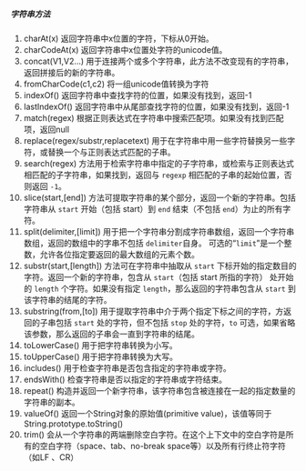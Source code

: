 ##### 字符串方法

1. charAt(x) 返回字符串中x位置的字符，下标从0开始。
2. charCodeAt(x) 返回字符串中x位置处字符的unicode值。
3. concat(V1,V2...) 用于连接两个或多个字符串，此方法不改变现有的字符串，返回拼接后的新的字符串。
4. fromCharCode(c1,c2) 将一组unicode值转换为字符
5. indexOf() 返回字符串中查找字符的位置，如果没有找到，返回-1
6. lastIndexOf() 返回字符串中从尾部查找字符的位置，如果没有找到，返回-1
7. match(regex) 根据正则表达式在字符串中搜索匹配项。如果没有找到匹配项，返回null
8. replace(regex/substr,replacetext) 用于在字符串中用一些字符替换另一些字符，或替换一个与正则表达式匹配的子串。
9. search(regex) 方法用于检索字符串中指定的子字符串，或检索与正则表达式相匹配的子字符串，如果找到，返回与 `regexp` 相匹配的子串的起始位置，否则返回 `-1`。
10. slice(start,[end]) 方法可提取字符串的某个部分，返回一个新的字符串。包括字符串从 `start` 开始（包括 start）到 `end` 结束（不包括 `end`）为止的所有字符。
11. split(delimiter,[limit]) 用于把一个字符串分割成字符串数组，返回一个字符串数组，返回的数组中的字串不包括 `delimiter`自身。 可选的“`limit`”是一个整数，允许各位指定要返回的最大数组的元素个数。
12. substr(start,[length]) 方法可在字符串中抽取从 `start` 下标开始的指定数目的字符。返回一个新的字符串，包含从 `start`（包括 start 所指的字符） 处开始的 `length` 个字符。如果没有指定 `length`，那么返回的字符串包含从 `start` 到该字符串的结尾的字符。
13. substring(from,[to]) 用于提取字符串中介于两个指定下标之间的字符，方返回的子串包括 `start` 处的字符，但不包括 `stop` 处的字符，`to` 可选，如果省略该参数，那么返回的子串会一直到字符串的结尾。
14. toLowerCase() 用于把字符串转换为小写。
15. toUpperCase() 用于把字符串转换为大写。
16. includes() 用于检查字符串是否包含指定的字符串或字符。
17. endsWith() 检查字符串是否以指定的字符串或字符结束。
18. repeat() 构造并返回一个新字符串，该字符串包含被连接在一起的指定数量的字符串的副本。
19. valueOf() 返回一个String对象的原始值(primitive value)，该值等同于String.prototype.toString()
20. trim() 会从一个字符串的两端删除空白字符。在这个上下文中的空白字符是所有的空白字符（space、tab、no-break space等）以及所有行终止符字符（如LF 、CR）

